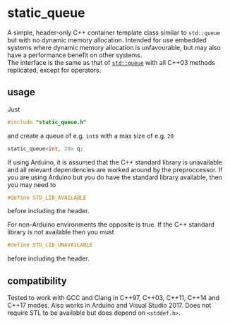 # static_queue

A simple, header-only C++ container template class similar to `std::queue` but with no dynamic memory allocation.  Intended for use embedded systems where dynamic memory allocation is unfavourable, but may also have a performance benefit on other systems.  
The interface is the same as that of [`std::queue`](http://www.cplusplus.com/reference/queue/queue/) with all C++03 methods replicated, except for operators.

## usage

Just

```C++
#include "static_queue.h"
```

and create a queue of e.g. `int`s with a max size of e.g. `20`

```C++
static_queue<int, 20> q;
```

If using Arduino, it is assumed that the C++ standard library is unavailable and all relevant dependencies are worked around by the preproccessor.  If you are using Arduino but you do have the standard library available, then you may need to

```C++
#define STD_LIB_AVAILABLE
```

before including the header.  

For non-Arduino environments the opposite is true.  If the C++ standard library is not available then you must 

```C++
#define STD_LIB_UNAVAILABLE
```

before including the header.

## compatibility
Tested to work with GCC and Clang in C++97, C++03, C++11, C++14 and C++17 modes.  Also works in Arduino and Visual Studio 2017.  Does not require STL to be available but does depend on `<stddef.h>`.

